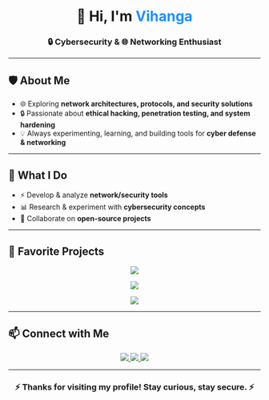 <!-- Profile Header -->
<h1 align="center">👋 Hi, I'm <span style="color:#1E90FF;">Vihanga</span></h1>
<h3 align="center">🔒 Cybersecurity & 🌐 Networking Enthusiast</h3>

---

<!-- About Me -->
## 🛡️ About Me
- 🌐 Exploring **network architectures, protocols, and security solutions**  
- 🔒 Passionate about **ethical hacking, penetration testing, and system hardening**  
- 💡 Always experimenting, learning, and building tools for **cyber defense & networking**  

---

<!-- What I Do -->
## 💼 What I Do
- ⚡ Develop & analyze **network/security tools**  
- 📊 Research & experiment with **cybersecurity concepts**  
- 🤝 Collaborate on **open-source projects**  

---

<!-- Favorite Projects -->
## 🚀 Favorite Projects
<p align="center">
  <a href="https://github.com/RevoVog/RAT" target="_blank">
    <img src="https://img.shields.io/badge/RAT-Remote%20Access%20Tool-1E90FF?style=for-the-badge&logo=github&logoColor=white" />
  </a>
</p>
<p align="center">
  <a href="https://github.com/RevoVog/vWebCloner" target="_blank">
    <img src="https://img.shields.io/badge/vWebCloner-Website%20Cloning%20Utility-1E90FF?style=for-the-badge&logo=github&logoColor=white" />
  </a>
</p>
<p align="center">
  <a href="https://github.com/RevoVog/Shellmailer" target="_blank">
    <img src="https://img.shields.io/badge/Shellmailer-User%20Data%20via%20PowerShell%20Mailing-1E90FF?style=for-the-badge&logo=github&logoColor=white" />
  </a>
</p>


---

<!-- Connect With Me -->
## 📫 Connect with Me
<p align="center">
  <a href="mailto:revovog922@gmail.com" target="_blank">
    <img src="https://img.shields.io/badge/Email-revovog922@gmail.com-D14836?style=for-the-badge&logo=gmail&logoColor=white" />
  </a>
  <a href="https://www.linkedin.com/in/vihanga-okandagamage-a9179b280" target="_blank">
    <img src="https://img.shields.io/badge/LinkedIn-Revo%20V-1E90FF?style=for-the-badge&logo=linkedin&logoColor=white" />
  </a>
  <a href="https://maps.app.goo.gl/PbMFVQsSmYagmC4d8" target="_blank">
    <img src="https://img.shields.io/badge/Location-Horana,%20Sri%20Lanka-FF4500?style=for-the-badge&logo=googlemaps&logoColor=white" />
  </a>
</p>

---

<h3 align="center">⚡ Thanks for visiting my profile! Stay curious, stay secure. ⚡</h3>

